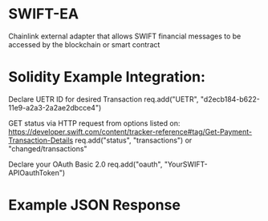 # SWIFT-EA
Chainlink external adapter that allows SWIFT financial messages to be accessed by the blockchain or smart contract


# Solidity Example Integration:
Declare UETR ID for desired Transaction
req.add("UETR", "d2ecb184-b622-11e9-a2a3-2a2ae2dbcce4")

GET status via HTTP request from options listed on: https://developer.swift.com/content/tracker-reference#tag/Get-Payment-Transaction-Details
req.add("status", "transactions") or "changed/transactions"

Declare your OAuth Basic 2.0
req.add("oauth", "YourSWIFT-APIOauthToken")

# Example JSON Response